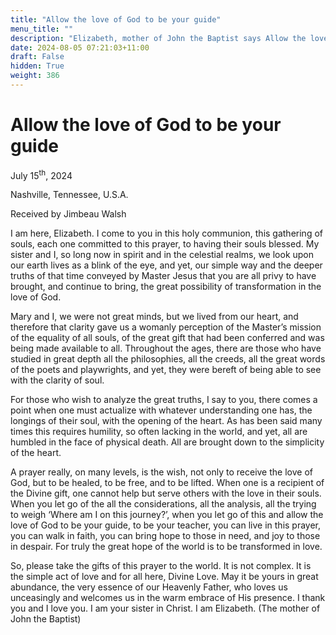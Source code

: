 ```yaml
---
title: "Allow the love of God to be your guide"
menu_title: ""
description: "Elizabeth, mother of John the Baptist says Allow the love of God to be your guide"
date: 2024-08-05 07:21:03+11:00
draft: False
hidden: True
weight: 386
---
```

# Allow the love of God to be your guide 

July 15<sup>th</sup>, 2024

Nashville, Tennessee, U.S.A.

Received by Jimbeau Walsh  

I am here, Elizabeth. I come to you in this holy communion, this gathering of souls, each one committed to this prayer, to having their souls blessed. My sister and I, so long now in spirit and in the celestial realms, we look upon our earth lives as a blink of the eye, and yet, our simple way and the deeper truths of that time conveyed by Master Jesus that you are all privy to have brought, and continue to bring, the great possibility of transformation in the love of God. 
   
Mary and I, we were not great minds, but we lived from our heart, and therefore that clarity gave us a womanly perception of the Master’s mission of the equality of all souls, of the great gift that had been conferred and was being made available to all. Throughout the ages, there are those who have studied in great depth all the philosophies, all the creeds, all the great words of the poets and playwrights, and yet, they were bereft of being able to see with the clarity of soul. 

For those who wish to analyze the great truths, I say to you, there comes a point when one must actualize with whatever understanding one has, the longings of their soul, with the opening of the heart. As has been said many times this requires humility, so often lacking in the world, and yet, all are humbled in the face of physical death. All are brought down to the simplicity of the heart. 
   
A prayer really, on many levels, is the wish, not only to receive the love of God, but to be healed, to be free, and to be lifted. When one is a recipient of the Divine gift, one cannot help but serve others with the love in their souls. When you let go of the all the considerations, all the analysis, all the trying to weigh ‘Where am I on this journey?’, when you let go of this and allow the love of God to be your guide, to be your teacher, you can live in this prayer, you can walk in faith, you can bring hope to those in need, and joy to those in despair. For truly the great hope of the world is to be transformed in love. 
 
So, please take the gifts of this prayer to the world. It is not complex. It is the simple act of love and for all here, Divine Love. May it be yours in great abundance, the very essence of our Heavenly Father, who loves us unceasingly and welcomes us in the warm embrace of His presence. I thank you and I love you. I am your sister in Christ. I am Elizabeth. (The mother of John the Baptist)